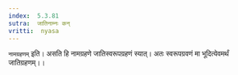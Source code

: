```yaml
---
index:  5.3.81
sutra:  जातिनाम्नः कन्
vritti:  nyasa
---
```


`नामग्रहणम्` इति। असति हि नामग्रहणे जातिस्वरूपग्रहणं स्यात्। अतः स्वरूपग्रवणं मा भूदित्येवमर्थं जातिग्रहणम्।।

